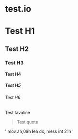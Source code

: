 # test.io

# Test H1
## Test H2
### Test H3
#### Test H4
##### Test H5
###### Test H6
Test tavaline

>Test quote

'
mov ah,09h 
lea dx,
mess int 21h 
'
